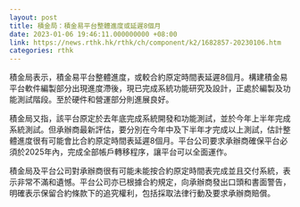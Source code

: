 ```yaml
---
layout: post
title: 積金局：積金易平台整體進度或延遲8個月
date: 2023-01-06 19:46:11.000000000 +08:00
link: https://news.rthk.hk/rthk/ch/component/k2/1682857-20230106.htm
categories: rthk
---
```


積金局表示，積金易平台整體進度，或較合約原定時間表延遲8個月。構建積金易平台軟件編製部分出現進度滯後，現已完成系統功能研究及設計，正處於編製及功能測試階段。至於硬件和營運部分則進展良好。

積金局又指，該平台原定於去年底完成系統開發和功能測試，並於今年上半年完成系統測試。但承辦商最新評估，要分別在今年中及下半年才完成以上測試，估計整體進度很有可能會比合約原定時間表延遲8個月。平台公司要求承辦商確保平台必須於2025年內，完成全部帳戶轉移程序，讓平台可以全面運作。

積金局及平台公司對承辦商很有可能未能按合約原定時間表完成並且交付系統，表示非常不滿和遺憾。平台公司亦已根據合約規定，向承辦商發出口頭和書面警告，明確表示保留合約條款下的追究權利，包括採取法律行動及要求承辦商賠償。
